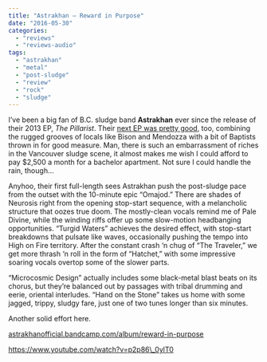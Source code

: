```yaml
---
title: "Astrakhan – Reward in Purpose"
date: "2016-05-30"
categories: 
  - "reviews"
  - "reviews-audio"
tags: 
  - "astrakhan"
  - "metal"
  - "post-sludge"
  - "review"
  - "rock"
  - "sludge"
---
```


I’ve been a big fan of B.C. sludge band **Astrakhan** ever since the release of their 2013 EP, _The Pillarist_. Their [next EP was pretty good](https://hellbound.ca/2014/12/astrakhan-tapestry-scabs-skin/), too, combining the rugged grooves of locals like Bison and Mendozza with a bit of Baptists thrown in for good measure. Man, there is such an embarrassment of riches in the Vancouver sludge scene, it almost makes me wish I could afford to pay $2,500 a month for a bachelor apartment. Not sure I could handle the rain, though…

Anyhoo, their first full-length sees Astrakhan push the post-sludge pace from the outset with the 10-minute epic “Omajod.” There are shades of Neurosis right from the opening stop-start sequence, with a melancholic structure that oozes true doom. The mostly-clean vocals remind me of Pale Divine, while the winding riffs offer up some slow-motion headbanging opportunities. “Turgid Waters” achieves the desired effect, with stop-start breakdowns that pulsate like waves, occasionally pushing the tempo into High on Fire territory. After the constant crash ‘n chug of “The Traveler,” we get more thrash ‘n roll in the form of “Hatchet,” with some impressive soaring vocals overtop some of the slower parts.

“Microcosmic Design” actually includes some black-metal blast beats on its chorus, but they’re balanced out by passages with tribal drumming and eerie, oriental interludes. “Hand on the Stone” takes us home with some jagged, trippy, sludgy fare, just one of two tunes longer than six minutes.

Another solid effort here.

[astrakhanofficial.bandcamp.com/album/reward-in-purpose](https://astrakhanofficial.bandcamp.com/album/reward-in-purpose)

https://www.youtube.com/watch?v=p2p86\_0ylT0
